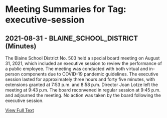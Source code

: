 # Meeting Summaries for Tag: executive-session

## 2021-08-31 - BLAINE_SCHOOL_DISTRICT (Minutes)

The Blaine School District No. 503 held a special board meeting on August 31, 2021, which included an executive session to review the performance of a public employee.  The meeting was conducted with both virtual and in-person components due to COVID-19 pandemic guidelines. The executive session lasted for approximately three hours and forty five minutes, with extensions granted at 7:53 p.m. and 8:58 p.m. Director Joan Lotze left the meeting at 9:43 p.m. The board reconvened in regular session at 9:45 p.m. and adjourned the meeting.  No action was taken by the board following the executive session.

[View Full Text](https://raw.githubusercontent.com/VoronoiPerspectives/WashingtonStateSchoolBoardExplorer/refs/heads/main/data/countries/usa/states/wa/counties/whatcom/school_boards/blaine_school_district/2021/2021-08-31-minutes.txt)


